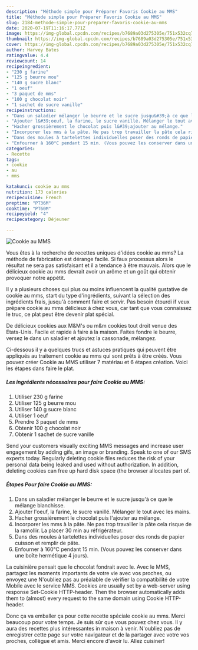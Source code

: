 ```yaml
---
description: "Méthode simple pour Préparer Favoris Cookie au MMS"
title: "Méthode simple pour Préparer Favoris Cookie au MMS"
slug: 2184-methode-simple-pour-preparer-favoris-cookie-au-mms
date: 2020-07-19T11:16:17.771Z
image: https://img-global.cpcdn.com/recipes/b7689a03d275305e/751x532cq70/cookie-au-mms-photo-principale-de-la-recette.jpg
thumbnail: https://img-global.cpcdn.com/recipes/b7689a03d275305e/751x532cq70/cookie-au-mms-photo-principale-de-la-recette.jpg
cover: https://img-global.cpcdn.com/recipes/b7689a03d275305e/751x532cq70/cookie-au-mms-photo-principale-de-la-recette.jpg
author: Harvey Bates
ratingvalue: 4.4
reviewcount: 14
recipeingredient:
- "230 g farine"
- "125 g beurre mou"
- "140 g sucre blanc"
- "1 oeuf"
- "3 paquet de mms"
- "100 g chocolat noir"
- "1 sachet de sucre vanille"
recipeinstructions:
- "Dans un saladier mélanger le beurre et le sucre jusqu&#39;à ce que le mélange blanchisse."
- "Ajouter l&#39;oeuf, la farine, le sucre vanillé. Mélanger le tout avec les mains."
- "Hacher grossièrement le chocolat puis l&#39;ajouter au mélange."
- "Incorporer les mms à la pâte. Ne pas trop travailler la pâte cela risque de la ramollir. La placer 30 min au réfrigérateur."
- "Dans des moules à tartelettes individuelles poser des ronds de papier cuisson et remplir de pâte."
- "Enfourner à 160°C pendant 15 min. (Vous pouvez les conserver dans une boîte hermétique 4 jours)."
categories:
- Recette
tags:
- cookie
- au
- mms

katakunci: cookie au mms 
nutrition: 173 calories
recipecuisine: French
preptime: "PT36M"
cooktime: "PT60M"
recipeyield: "4"
recipecategory: Déjeuner

---
```



![Cookie au MMS](https://img-global.cpcdn.com/recipes/b7689a03d275305e/751x532cq70/cookie-au-mms-photo-principale-de-la-recette.jpg)

Vous êtes à la recherche de recettes uniques d'idées cookie au mms? La méthode de fabrication est dérange facile. Si faux processus alors le résultat ne sera pas satisfaisant et il a tendance à être mauvais. Alors que le délicieux cookie au mms devrait avoir un arôme et un goût qui obtenir provoquer notre appétit.

Il y a plusieurs choses qui plus ou moins influencent la qualité gustative de cookie au mms, start du type d'ingrédients, suivant la sélection des ingrédients frais, jusqu'à comment faire et servir. Pas besoin étourdi if veux prépare cookie au mms délicieux à chez vous, car tant que vous connaissez le truc, ce plat peut être devenir plat spécial.

De délicieux cookies aux M&amp;M&#39;s ou m&amp;m cookies tout droit venue des Etats-Unis. Facile et rapide à faire à la maison. Faites fondre le beurre, versez le dans un saladier et ajoutez la cassonade, mélangez.


Ci-dessous il y a quelques trucs et astuces pratiques qui peuvent être appliqués au traitement cookie au mms qui sont prêts à être créés. Vous pouvez créer Cookie au MMS utiliser 7 matériau et 6 étapes création. Voici les étapes dans faire le plat.

<!--inarticleads1-->

##### Les ingrédients nécessaires pour faire Cookie au MMS:

1. Utiliser 230 g farine
1. Utiliser 125 g beurre mou
1. Utiliser 140 g sucre blanc
1. Utiliser 1 oeuf
1. Prendre 3 paquet de mms
1. Obtenir 100 g chocolat noir
1. Obtenir 1 sachet de sucre vanille


Send your customers visually exciting MMS messages and increase user engagement by adding gifs, an image or branding. Speak to one of our SMS experts today. Regularly deleting cookie files reduces the risk of your personal data being leaked and used without authorization. In addition, deleting cookies can free up hard disk space (the browser allocates part of. 

<!--inarticleads2-->

##### Étapes Pour faire Cookie au MMS:

1. Dans un saladier mélanger le beurre et le sucre jusqu&#39;à ce que le mélange blanchisse.
1. Ajouter l&#39;oeuf, la farine, le sucre vanillé. Mélanger le tout avec les mains.
1. Hacher grossièrement le chocolat puis l&#39;ajouter au mélange.
1. Incorporer les mms à la pâte. Ne pas trop travailler la pâte cela risque de la ramollir. La placer 30 min au réfrigérateur.
1. Dans des moules à tartelettes individuelles poser des ronds de papier cuisson et remplir de pâte.
1. Enfourner à 160°C pendant 15 min. (Vous pouvez les conserver dans une boîte hermétique 4 jours).


La cuisinière pensait que le chocolat fondrait avec le. Avec le MMS, partagez les moments importants de votre vie avec vos proches, ou envoyez une N&#39;oubliez pas au préalable de vérifier la compatibilité de votre Mobile avec le service MMS. Cookies are usually set by a web-server using response Set-Cookie HTTP-header. Then the browser automatically adds them to (almost) every request to the same domain using Cookie HTTP-header. 


Donc ça va emballer ça pour cette recette spéciale cookie au mms. Merci beaucoup pour votre temps. Je suis sûr que vous pouvez chez vous. Il y aura des recettes plus  intéressantes in maison à venir. N'oubliez pas de enregistrer cette page sur votre navigateur et de la partager avec votre vos proches, collègue et amis. Merci encore d'avoir lu. Allez cuisiner!
